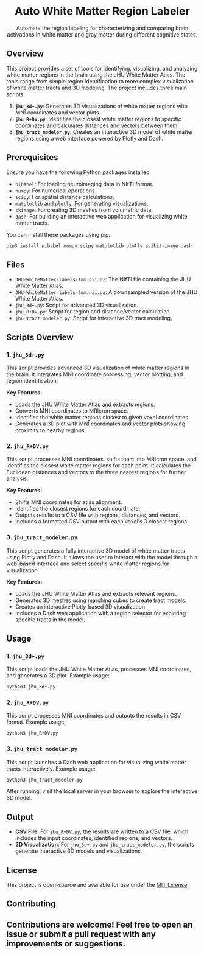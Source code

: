 <h1 align="center">
  Auto White Matter Region Labeler
</h1>

<p align="center">
Automate the region labeling for characterizing and comparing brain activations in white matter and gray matter during different cognitive states.
</p>

## Overview

This project provides a set of tools for identifying, visualizing, and analyzing white matter regions in the brain using the JHU White Matter Atlas. The tools range from simple region identification to more complex visualization of white matter tracts and 3D modeling. The project includes three main scripts:

1. **`jhu_3d+.py`**: Generates 3D visualizations of white matter regions with MNI coordinates and vector plots.
2. **`jhu_R+DV.py`**: Identifies the closest white matter regions to specific coordinates and calculates distances and vectors between them.
3. **`jhu_tract_modeler.py`**: Creates an interactive 3D model of white matter regions using a web interface powered by Plotly and Dash.

## Prerequisites

Ensure you have the following Python packages installed:

- `nibabel`: For loading neuroimaging data in NIfTI format.
- `numpy`: For numerical operations.
- `scipy`: For spatial distance calculations.
- `matplotlib` and `plotly`: For generating visualizations.
- `skimage`: For creating 3D meshes from volumetric data.
- `dash`: For building an interactive web application for visualizing white matter tracts.

You can install these packages using pip:

```bash
pip3 install nibabel numpy scipy matplotlib plotly scikit-image dash
```

## Files

- `JHU-WhiteMatter-labels-1mm.nii.gz`: The NIfTI file containing the JHU White Matter Atlas.
- `JHU-WhiteMatter-labels-2mm.nii.gz`: A downsampled version of the JHU White Matter Atlas.
- `jhu_3d+.py`: Script for advanced 3D visualization.
- `jhu_R+DV.py`: Script for region and distance/vector calculation.
- `jhu_tract_modeler.py`: Script for interactive 3D tract modeling.

## Scripts Overview

### 1. `jhu_3d+.py`

This script provides advanced 3D visualization of white matter regions in the brain. It integrates MNI coordinate processing, vector plotting, and region identification.

**Key Features:**
- Loads the JHU White Matter Atlas and extracts regions.
- Converts MNI coordinates to MRIcron space.
- Identifies the white matter regions closest to given voxel coordinates.
- Generates a 3D plot with MNI coordinates and vector plots showing proximity to nearby regions.

### 2. `jhu_R+DV.py`

This script processes MNI coordinates, shifts them into MRIcron space, and identifies the closest white matter regions for each point. It calculates the Euclidean distances and vectors to the three nearest regions for further analysis.

**Key Features:**
- Shifts MNI coordinates for atlas alignment.
- Identifies the closest regions for each coordinate.
- Outputs results to a CSV file with regions, distances, and vectors.
- Includes a formatted CSV output with each voxel's 3 closest regions.

### 3. `jhu_tract_modeler.py`

This script generates a fully interactive 3D model of white matter tracts using Plotly and Dash. It allows the user to interact with the model through a web-based interface and select specific white matter regions for visualization.

**Key Features:**
- Loads the JHU White Matter Atlas and extracts relevant regions.
- Generates 3D meshes using marching cubes to create tract models.
- Creates an interactive Plotly-based 3D visualization.
- Includes a Dash web application with a region selector for exploring specific tracts in the model.

## Usage

### 1. `jhu_3d+.py`

This script loads the JHU White Matter Atlas, processes MNI coordinates, and generates a 3D plot. Example usage:

```bash
python3 jhu_3d+.py
```

### 2. `jhu_R+DV.py`

This script processes MNI coordinates and outputs the results in CSV format. Example usage:

```bash
python3 jhu_R+DV.py
```

### 3. `jhu_tract_modeler.py`

This script launches a Dash web application for visualizing white matter tracts interactively. Example usage:

```bash
python3 jhu_tract_modeler.py
```

After running, visit the local server in your browser to explore the interactive 3D model.

## Output

- **CSV File**: For `jhu_R+DV.py`, the results are written to a CSV file, which includes the input coordinates, identified regions, and vectors.
- **3D Visualization**: For `jhu_3d+.py` and `jhu_tract_modeler.py`, the scripts generate interactive 3D models and visualizations.
  
## License

This project is open-source and available for use under the [MIT License](LICENSE).

## Contributing

Contributions are welcome! Feel free to open an issue or submit a pull request with any improvements or suggestions.
---
